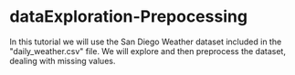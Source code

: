 # dataExploration-Prepocessing
In this tutorial we will use the San Diego Weather dataset included in the "daily_weather.csv" file. We will explore and then preprocess the dataset, dealing with missing values.
